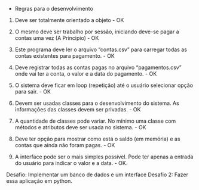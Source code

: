 * Regras para o desenvolvimento

1. Deve ser totalmente orientado a objeto - OK

2. O mesmo deve ser trabalho por sessão, iniciando deve-se pagar a contas uma vez (A Principio) - OK

3. Este programa deve ler o arquivo “contas.csv” para carregar todas as contas
existentes para pagamento. - OK

4. Deve registrar todas as contas pagas no arquivo “pagamentos.csv” onde vai ter a
conta, o valor e a data do pagamento. - OK

5. O sistema deve ficar em loop (repetição) até o usuário selecionar opção para sair. - OK

6. Devem ser usadas classes para o desenvolvimento do sistema. As informações
das classes devem ser privadas. - OK

7. A quantidade de classes pode variar. No mínimo uma classe com métodos e
atributos deve ser usada no sistema. - OK

8. Deve ter opção para mostrar como está o saldo (em memória) e as contas que
ainda não foram pagas. - OK

9. A interface pode ser o mais simples possível. Pode ter apenas a entrada do usuário
para indicar o valor e a data. - OK.


Desafio: Implementar um banco de dados e um interface
Desafio 2: Fazer essa aplicação em python.
